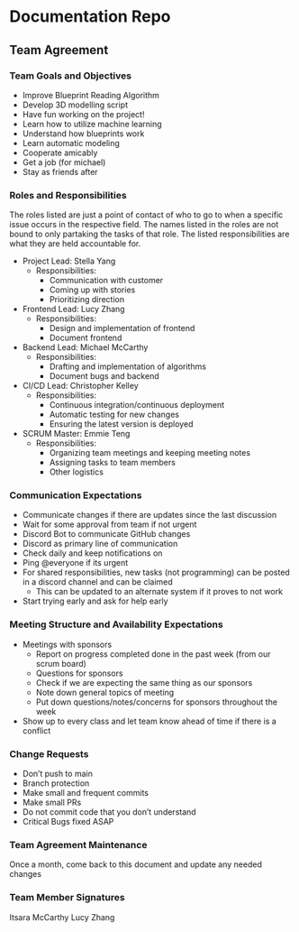 # Documentation Repo

## Team Agreement
### Team Goals and Objectives
- Improve Blueprint Reading Algorithm
- Develop 3D modelling script
- Have fun working on the project!
- Learn how to utilize machine learning
- Understand how blueprints work
- Learn automatic modeling
- Cooperate amicably
- Get a job (for michael)
- Stay as friends after

### Roles and Responsibilities
The roles listed are just a point of contact of who to go to when a specific issue occurs in the respective field. The names listed in the roles are not bound to only partaking the tasks of that role. The listed responsibilities are what they are held accountable for.
- Project Lead: Stella Yang
  - Responsibilities:
    - Communication with customer
    - Coming up with stories
    - Prioritizing direction
- Frontend Lead: Lucy Zhang
  - Responsibilities:
    - Design and implementation of frontend
    - Document frontend
- Backend Lead: Michael McCarthy
  - Responsibilities:
    - Drafting and implementation of algorithms
    - Document bugs and backend
- CI/CD Lead: Christopher Kelley
  - Responsibilities:
    - Continuous integration/continuous deployment
    - Automatic testing for new changes
    - Ensuring the latest version is deployed
- SCRUM Master: Emmie Teng
  - Responsibilities:
    - Organizing team meetings and keeping meeting notes
    - Assigning tasks to team members
    - Other logistics

### Communication Expectations
- Communicate changes if there are updates since the last discussion
- Wait for some approval from team if not urgent
- Discord Bot to communicate GitHub changes
- Discord as primary line of communication
- Check daily and keep notifications on
- Ping @everyone if its urgent
- For shared responsibilities, new tasks (not programming) can be posted in a discord channel and can be claimed
  - This can be updated to an alternate system if it proves to not work
- Start trying early and ask for help early

###  Meeting Structure and Availability Expectations
- Meetings with sponsors
  - Report on progress completed done in the past week (from our scrum board)
  - Questions for sponsors
  - Check if we are expecting the same thing as our sponsors
  - Note down general topics of meeting
  - Put down questions/notes/concerns for sponsors throughout the week
- Show up to every class and let team know ahead of time if there is a conflict

### Change Requests
- Don’t push to main
- Branch protection
- Make small and frequent commits
- Make small PRs
- Do not commit code that you don’t understand
- Critical Bugs fixed ASAP

### Team Agreement Maintenance
Once a month, come back to this document and update any needed changes

### Team Member Signatures
Itsara McCarthy
Lucy Zhang

